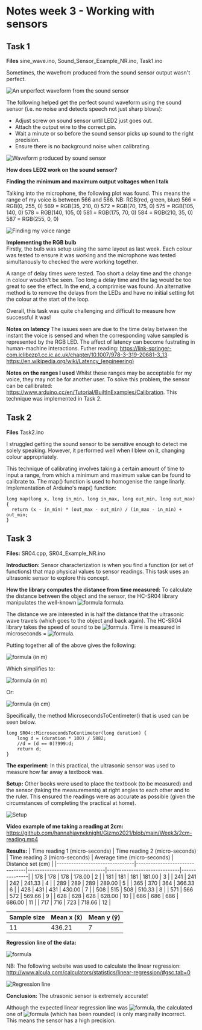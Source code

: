 # Notes week 3 - Working with sensors

## Task 1

**Files**  sine_wave.ino, Sound_Sensor_Example_NR.ino, Task1.ino <br />

Sometimes, the wavefrom produced from the sound sensor output wasn't perfect.

<img src="squiggly-lines.jpg"
     alt="An unperfect waveform from the sound sensor"
     />

The following helped get the perfect sound waveform using the sound sensor (i.e. no noise and detects speech not just sharp blows):
 - Adjust screw on sound sensor until LED2 just goes out. 
 - Attach the output wire to the correct pin.
 - Wait a minute or so before the sound sensor picks up sound to the right precision. 
 - Ensure there is no background noise when calibrating.

<img src="sound-sensor-waveform.jpg"
     alt="Waveform produced by sound sensor"
     />

**How does LED2 work on the sound sensor?** <br />

**Finding the minimum and maximum output voltages when I talk** <br />

Talking into the microphone, the following plot was found. This means the range of my voice is between 566 and 586. NB: RGB(red, green, blue)
    566 = RGB(0, 255, 0)
    569 = RGB(35, 210, 0)
    572 = RGB(70, 175, 0)
    575 = RGB(105, 140, 0)
    578 = RGB(140, 105, 0)
    581 = RGB(175, 70, 0)
    584 = RGB(210, 35, 0)
    587 = RGB(255, 0, 0)

<img src="my-voice-range.jpg"
     alt="Finding my voice range"
     />

**Implementing the RGB bulb** <br />
Firstly, the bulb was setup using the same layout as last week. Each colour was tested to ensure it was working and the microphone was tested simultanously to checked the were working together. <br />

A range of delay times were tested. Too short a delay time and the change in colour wouldn't be seen. Too long a delay time and the lag would be too great to see the effect. In the end, a comprimise was found. An alternative method is to remove the delays from the LEDs and have no initial setting fot the colour at the start of the loop. <br />

Overall, this task was quite challenging and difficult to measure how successful it was! <br />

**Notes on latency** The issues seen are due to the time delay between the instant the voice is sensed and when the corresponding value sampled is represented by the RGB LED. The affect of latency can become fustrating in human-machine interactions. Futher reading: https://link-springer-com.iclibezp1.cc.ic.ac.uk/chapter/10.1007/978-3-319-20681-3_13 https://en.wikipedia.org/wiki/Latency_(engineering) <br />

**Notes on the ranges I used** Whilst these ranges may be acceptable for my voice, they may not be for another user. To solve this problem, the sensor can be callibrated: https://www.arduino.cc/en/Tutorial/BuiltInExamples/Calibration. This technique was implemented in Task 2. <br />

## Task 2

**Files** Task2.ino <br />

I struggled getting the sound sensor to be sensitive enough to detect me solely speaking. However, it performed well when I blew on it, changing colour appropriately. <br />

This technique of calibrating involves taking a certain amount of time to input a range, from which a minimum and maximum value can be found to calibrate to. The map() function is used to homogenise the range linarly. Implementation of Arduino's map() function: <br />

```
long map(long x, long in_min, long in_max, long out_min, long out_max)
{
  return (x - in_min) * (out_max - out_min) / (in_max - in_min) + out_min;
}
```

## Task 3

**Files:**  SR04.cpp, SR04_Example_NR.ino <br />

**Introduction:** Sensor characterization is when you find a function (or set of functions) that map physical values to sensor readings. This task uses an ultrasonic sensor to explore this concept. <br />

**How the library computes the distance from time measured:** To calculate the distance between the object and the sensor, the HC-SR04 library manipulates the well-known ![formula](https://render.githubusercontent.com/render/math?math=speed=distance/time) formula. <br />

The distance we are interested in is half the distance that the ultrasonic wave travels (which goes to the object and back again). The HC-SR04 library takes the speed of sound to be ![formula](https://render.githubusercontent.com/render/math?math=340m^{-1}). Time is measured in microseconds = ![formula](https://render.githubusercontent.com/render/math?math=10^{-6}). <br />

Putting together all of the above gives the following:

![formula](https://render.githubusercontent.com/render/math?math=distance=time*10^{-6}*340/2) (in m) <br />

Which simplifies to:

![formula](https://render.githubusercontent.com/render/math?math=distance=0.00017*time) (in m) <br />

Or:

![formula](https://render.githubusercontent.com/render/math?math=distance=0.0017*time) (in cm) <br />


Specifically, the method MicrosecondsToCentimeter() that is used can be seen below. <br />

```
long SR04::MicrosecondsToCentimeter(long duration) {
    long d = (duration * 100) / 5882;
    //d = (d == 0)?999:d;
    return d;
}
```
**The experiment:** In this practical, the ultrasonic sensor was used to measure how far away a textbook was.

**Setup:** Other books were used to place the textbook (to be measured) and the sensor (taking the measurements) at right angles to each other and to the ruler. This ensured the readings were as accurate as possible (given the circumstances of completing the practical at home).

<img src="setup.jpg"
     alt="Setup"
     />

**Video example of me taking a reading at 2cm:** https://github.com/hannahjayneknight/Gizmo2021/blob/main/Week3/2cm-reading.mp4 <br />


**Results:**
| Time reading 1 (micro-seconds) | Time reading 2 (micro-seconds) | Time reading 3 (micro-seconds) | Average time (micro-seconds) | Distance set (cm) |
|--------------------------------|--------------------------------|--------------------------------|------------------------------|---------------|
| 178                            | 178                            | 178                            | 178.00                       | 2             |
| 181                            | 181                            | 181                            | 181.00                       | 3             |
| 241                            | 241                            | 242                            | 241.33                       | 4             |
| 289                            | 289                            | 289                            | 289.00                       | 5             |
| 365                            | 370                            | 364                            | 366.33                       | 6             |
| 428                            | 431                            | 431                            | 430.00                       | 7             |
| 508                            | 515                            | 508                            | 510.33                       | 8             |
| 571                            | 566                            | 572                            | 569.66                       | 9             |
| 628                            | 628                            | 628                            | 628.00                       | 10            |
| 686                            | 686                            | 686                            | 686.00                       | 11            |
| 717                            | 716                            | 723                            | 718.66                       | 12            |

| Sample size | Mean x (x̄) | Mean y (ȳ) |
|-------------|------------|------------|
| 11          | 436.21     | 7          |

**Regression line of the data:** <br />

[//]: #y=0.016527999408284x-0.20967862188755

![formula](https://render.githubusercontent.com/render/math?math=y=0.016527999408284x-0.20967862188755) <br />

NB: The following website was used to calculate the linear regression: http://www.alcula.com/calculators/statistics/linear-regression/#gsc.tab=0 <br />

<img src="Task3-linear-regression.png"
     alt="Regression line"
     />



**Conclusion:** The utrasonic sensor is extremely accurate! <br />

Although the expected linear regression line was ![formula](https://render.githubusercontent.com/render/math?math=distance=0.0017*time), the calculated one of ![formula](https://render.githubusercontent.com/render/math?math=distance=0.0165*time-0.2097) (which has been rounded) is only marginally incorrect. This means the sensor has a high precision.
